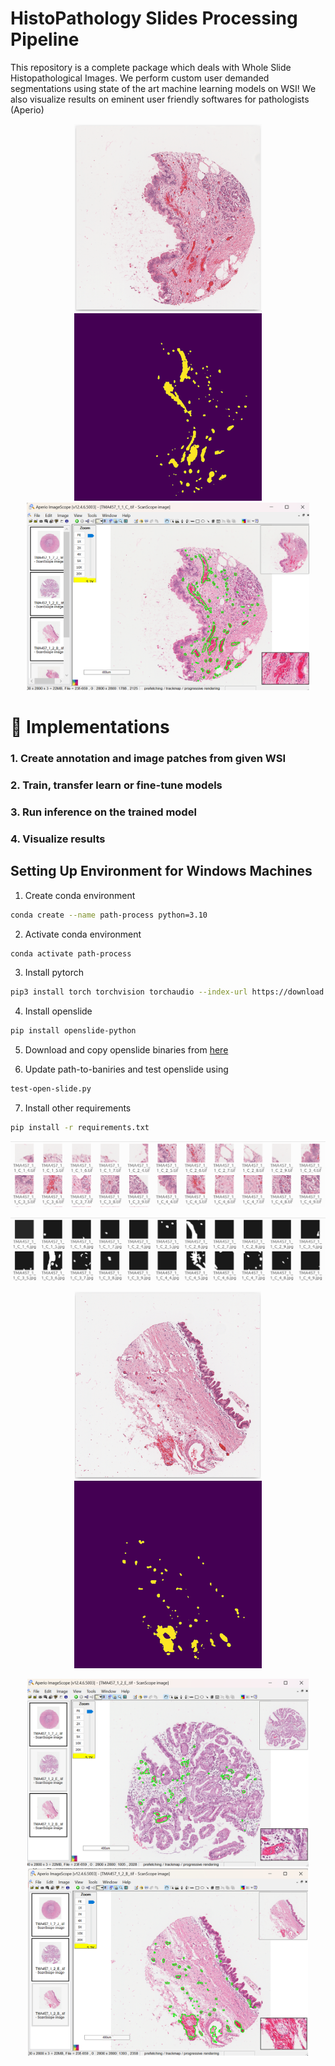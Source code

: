 # HistoPathology Slides Processing Pipeline
This repository is a complete package which deals with Whole Slide Histopathological Images. We perform custom user demanded segmentations using state of the art machine learning models on WSI! We also visualize results on eminent user friendly softwares for pathologists (Aperio)
<p align="center">
  <img src="tools/image1.png" height="300">
  <img src="tools/test_inference2.jpg" height="300">
 <img src="tools/aperio3.png" height="300">
</p>

# 📍 Implementations

 ### 1. Create annotation and image patches from given WSI 
 ### 2. Train, transfer learn or fine-tune models 
 ### 3. Run inference on the trained model 
 ### 4. Visualize results 

## Setting Up Environment for Windows Machines

1. Create conda environment
   
```bash
conda create --name path-process python=3.10
```

2. Activate conda environment

```bash
conda activate path-process
```

3. Install pytorch

```bash
pip3 install torch torchvision torchaudio --index-url https://download.pytorch.org/whl/cu121
```

4. Install openslide

```bash
pip install openslide-python
```
5. Download and copy openslide binaries from [here](https://openslide.org/api/python/#basic-usage)

6. Update path-to-baniries and test openslide using

```bash
test-open-slide.py
```

7. Install other requirements

```bash
pip install -r requirements.txt
```


 <p align="center"> <img src="tools/image2.png"\></p>
 <p align="center"> <img src="tools/gt2.png"\></p>
<p align="center">
  <img src="tools/imagem.png" height="300">
  <img src="tools/test_inference.jpg" height="300">
</p>


<p align="center">
  <img src="tools/aperio.png" height="300">
  <img src="tools/aperio2.png" height="300">
</p>
 
